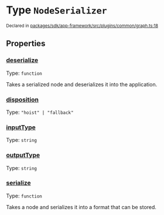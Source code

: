 # Type `NodeSerializer`
<sub>Declared in [packages/sdk/app-framework/src/plugins/common/graph.ts:18](https://github.com/dxos/dxos/blob/52455dba3/packages/sdk/app-framework/src/plugins/common/graph.ts#L18)</sub>




## Properties
### [deserialize](https://github.com/dxos/dxos/blob/52455dba3/packages/sdk/app-framework/src/plugins/common/graph.ts#L31)
Type: <code>function</code>

Takes a serialized node and deserializes it into the application.


### [disposition](https://github.com/dxos/dxos/blob/52455dba3/packages/sdk/app-framework/src/plugins/common/graph.ts#L21)
Type: <code>"hoist" | "fallback"</code>




### [inputType](https://github.com/dxos/dxos/blob/52455dba3/packages/sdk/app-framework/src/plugins/common/graph.ts#L19)
Type: <code>string</code>




### [outputType](https://github.com/dxos/dxos/blob/52455dba3/packages/sdk/app-framework/src/plugins/common/graph.ts#L20)
Type: <code>string</code>




### [serialize](https://github.com/dxos/dxos/blob/52455dba3/packages/sdk/app-framework/src/plugins/common/graph.ts#L26)
Type: <code>function</code>

Takes a node and serializes it into a format that can be stored.



